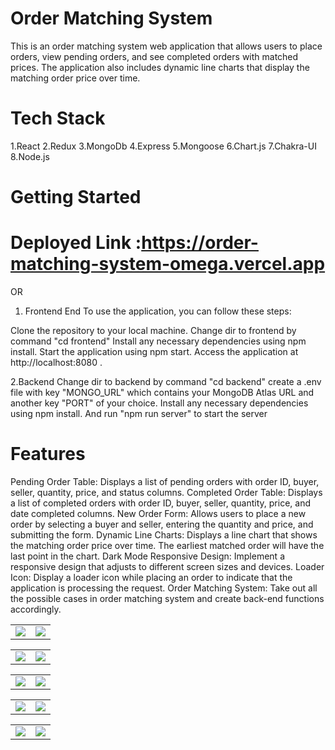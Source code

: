 
 # Order Matching System
This is an order matching system web application that allows users to place orders, view pending orders, and see completed orders with matched prices. The application also includes dynamic line charts that display the matching order price over time.

# Tech Stack
 1.React 
 2.Redux
 3.MongoDb
 4.Express
 5.Mongoose
 6.Chart.js
 7.Chakra-UI
 8.Node.js

 # Getting Started

 # Deployed Link :https://order-matching-system-omega.vercel.app
 OR

 1. Frontend End
 To use the application, you can follow these steps:

 Clone the repository to your local machine.
 Change dir to frontend by command "cd frontend"
 Install any necessary dependencies using npm install.
 Start the application using npm start.
 Access the application at http://localhost:8080 .

 2.Backend 
  Change dir to backend by command "cd backend"
  create a .env file with key "MONGO_URL" which contains your MongoDB Atlas URL and another key "PORT" of your choice.
   Install any necessary dependencies using npm install.
   And run "npm run server" to start the server


# Features
Pending Order Table: Displays a list of pending orders with order ID, buyer, seller, quantity, price, and status columns.
Completed Order Table: Displays a list of completed orders with order ID, buyer, seller, quantity, price, and date completed columns.
New Order Form: Allows users to place a new order by selecting a buyer and seller, entering the quantity and price, and submitting the form.
Dynamic Line Charts: Displays a line chart that shows the matching order price over time. The earliest matched order will have the last point in the chart.
Dark Mode 
Responsive Design: Implement a responsive design that adjusts to different screen sizes and devices.
Loader Icon: Display a loader icon while placing an order to indicate that the application is processing the request.
Order Matching System: Take out all the possible cases in order matching system and create back-end functions accordingly.


<table>
  <tr>
    <td valign="top"><img src="https://res.cloudinary.com/dq674z2lp/image/upload/v1682970518/desktop-1_valny0.png"/></td>
    <td valign="top"><img src="https://res.cloudinary.com/dq674z2lp/image/upload/v1682970516/mobile_13_ixhesh.png"/></td>
  </tr>
</table>








<p align="center" width="100%">
<table>
  <tr>
    <td valign="top"><img src="https://res.cloudinary.com/dq674z2lp/image/upload/v1682970518/mobile_10_xkgsec.png"/></td>
    <td valign="top"><img src="https://res.cloudinary.com/dq674z2lp/image/upload/v1682970516/mobile_16_ee5vjk.png"/></td>
  </tr>
</table>
</p>




<table>
  <tr>
    <td valign="top"><img src="https://res.cloudinary.com/dq674z2lp/image/upload/v1682970518/mobile_11_cfx7fa.png"/></td>
    <td valign="top"><img src="https://res.cloudinary.com/dq674z2lp/image/upload/v1682970516/mobile_17_b1xiu0.png"/></td>
  </tr>
</table>



<table>
  <tr>
    <td valign="top"><img src="https://res.cloudinary.com/dq674z2lp/image/upload/v1682970518/mobile_12_wdaki4.png"/></td>
    <td valign="top"><img src="https://res.cloudinary.com/dq674z2lp/image/upload/v1682970516/mobile_18_kp2k31.png"/></td>
  </tr>
</table>


<table>
  <tr>
    <td valign="top"><img src="https://res.cloudinary.com/dq674z2lp/image/upload/v1682970516/mobile_18_kp2k31.png"/></td>
    <td valign="top"><img src="https://res.cloudinary.com/dq674z2lp/image/upload/v1682970516/mobile_15_u9so1h.png"/></td>
  </tr>
</table>


